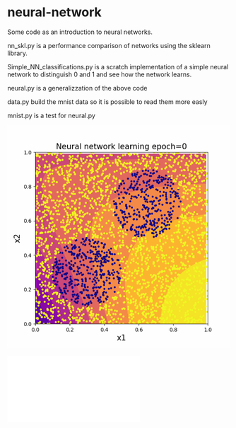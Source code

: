 # neural-network
Some code as an introduction to neural networks.

nn_skl.py is a performance comparison of networks using the sklearn library.

Simple\_NN\_classifications.py is a scratch implementation of a simple neural network to distinguish 0 and 1 and see how the network learns.

neural.py is a generalizzation of the above code

data.py build the mnist data so it is possible to read them more easly

mnist.py is a test for neural.py

![](plot/NN.gif) 

![](plot/MNIST.pdf) 
